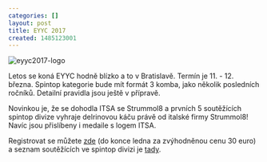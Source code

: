 ```yaml
---
categories: []
layout: post
title: EYYC 2017
created: 1485123001
---
```

<p><img alt="eyyc2017-logo" src="http://eyyc17.com/wp-content/uploads/2016/12/logo.png" /></p>

<p>Letos se koná EYYC hodně blízko a to v Bratislavě. Termín je 11. - 12. března. Spintop kategorie bude mít formát 3 komba, jako několik posledních ročníků. Detailní pravidla jsou ještě v přípravě.&nbsp;</p>

<p>Novinkou je, že se dohodla ITSA se Strummol8 a prvních 5 soutěžících spintop divize vyhraje delrinovou káču právě od italské firmy Strummol8! Navíc jsou přislíbeny i medaile s logem ITSA.</p>

<p>Registrovat se můžete <a href="http://eyyc17.com/contest/registration-form-eyyc-2017/">zde</a> (do konce ledna za zvýhodněnou cenu 30 euro) a seznam soutěžících ve spintop divizi je <a href="http://eyyc17.com/contest/registered-contestants/#tableid9">tady</a>.</p>
